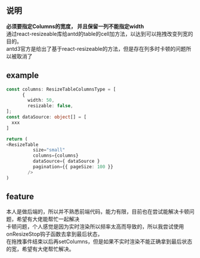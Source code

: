 ## 说明
**必须要指定Columns的宽度， 并且保留一列不能指定width**<br />
通过react-resizeable库给antd的table的cell加方法，以达到可以拖拽改变列宽的目的。<br />
antd3官方是给出了基于react-resizeable的方法，但是存在列多时卡顿的问题所以被取消了
## example
```typescript
const columns: ResizeTableColumnsType = [
      {
        width: 50,
        resizable: false,
];
const dataSource: object[] = [
  xxx
] 

return (
<ResizeTable
          size="small"
          columns={columns}
          dataSource={ dataSource }
          pagination={{ pageSize: 100 }}
        />
)
```
## feature
本人是做后端的，所以并不熟悉前端代码，能力有限，目前也在尝试能解决卡顿问题，希望有大佬能帮忙一起解决<br />
卡顿问题，个人感觉是因为实时渲染所以频率太高而导致的，所以我尝试使用onResizeStop钩子函数去拿到最后状态，<br />
在拖拽事件结束以后再setColumns，但是如果不实时渲染不能正确拿到最后状态的宽，希望有大佬帮忙解决。
